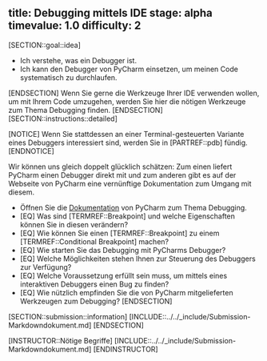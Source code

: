title: Debugging mittels IDE
stage: alpha
timevalue: 1.0
difficulty: 2
---
[SECTION::goal::idea]

- Ich verstehe, was ein Debugger ist.
- Ich kann den Debugger von PyCharm einsetzen, um meinen Code systematisch zu durchlaufen.

[ENDSECTION]
Wenn Sie gerne die Werkzeuge Ihrer IDE verwenden wollen, um mit Ihrem Code umzugehen, werden Sie 
hier die nötigen Werkzeuge zum Thema Debugging finden.
[ENDSECTION]
[SECTION::instructions::detailed]

[NOTICE]
Wenn Sie stattdessen an einer Terminal-gesteuerten Variante eines Debuggers interessiert sind, 
werden Sie in [PARTREF::pdb] fündig.
[ENDNOTICE]

Wir können uns gleich doppelt glücklich schätzen: 
Zum einen liefert PyCharm einen Debugger direkt mit und zum anderen gibt es auf der Webseite von PyCharm
eine vernünftige Dokumentation zum Umgang mit diesem. 

- Öffnen Sie die [Dokumentation](https://www.jetbrains.com/help/pycharm/debugging-code.html) von 
  PyCharm zum Thema Debugging.
- [EQ] Was sind [TERMREF::Breakpoint] und welche Eigenschaften können Sie in diesen verändern?
- [EQ] Wie können Sie einen [TERMREF::Breakpoint] zu einem [TERMREF::Conditional Breakpoint] 
  machen?
- [EQ] Wie starten Sie das Debugging mit PyCharms Debugger? 
- [EQ] Welche Möglichkeiten stehen Ihnen zur Steuerung des Debuggers zur Verfügung?
- [EQ] Welche Voraussetzung erfüllt sein muss, um mittels eines interaktiven Debuggers einen 
  Bug zu finden?
- [EQ] Wie nützlich empfinden Sie die von PyCharm mitgelieferten Werkzeugen zum Debugging? 
[ENDSECTION]

[SECTION::submission::information]
[INCLUDE::../../_include/Submission-Markdowndokument.md]
[ENDSECTION]

[INSTRUCTOR::Nötige Begriffe]
[INCLUDE::../../_include/Submission-Markdowndokument.md]
[ENDINSTRUCTOR]
